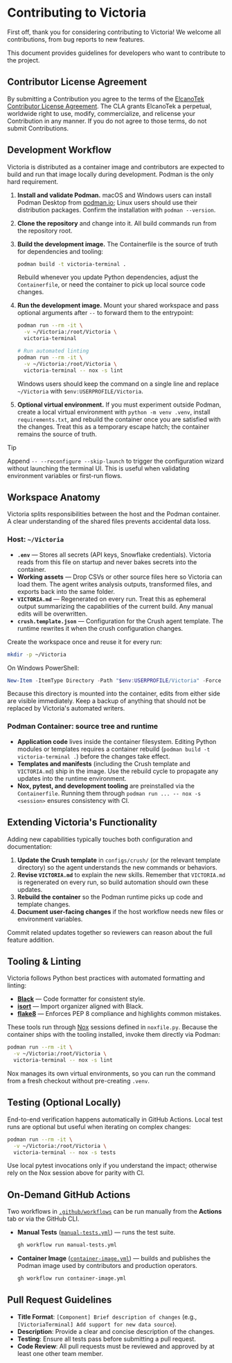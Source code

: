 # Contributing to Victoria

First off, thank you for considering contributing to Victoria! We welcome all contributions, from bug reports to new features.

This document provides guidelines for developers who want to contribute to the project.

## Contributor License Agreement

By submitting a Contribution you agree to the terms of the [ElcanoTek Contributor License Agreement](CLA.md). The CLA grants ElcanoTek a perpetual, worldwide right to use, modify, commercialize, and relicense your Contribution in any manner. If you do not agree to those terms, do not submit Contributions.

## Development Workflow

Victoria is distributed as a container image and contributors are expected to
build and run that image locally during development. Podman is the only hard
requirement.

1. **Install and validate Podman.** macOS and Windows users can install Podman
   Desktop from [podman.io](https://podman.io); Linux users should use their
   distribution packages. Confirm the installation with `podman --version`.
2. **Clone the repository** and change into it. All build commands run from the
   repository root.
3. **Build the development image.** The Containerfile is the source of truth for
   dependencies and tooling:

   ```bash
   podman build -t victoria-terminal .
   ```

   Rebuild whenever you update Python dependencies, adjust the `Containerfile`,
   or need the container to pick up local source code changes.

4. **Run the development image.** Mount your shared workspace and pass optional
   arguments after `--` to forward them to the entrypoint:

   ```bash
   podman run --rm -it \
     -v ~/Victoria:/root/Victoria \
     victoria-terminal

   # Run automated linting
   podman run --rm -it \
     -v ~/Victoria:/root/Victoria \
     victoria-terminal -- nox -s lint
   ```

   Windows users should keep the command on a single line and replace
   `~/Victoria` with `$env:USERPROFILE/Victoria`.

5. **Optional virtual environment.** If you must experiment outside Podman,
   create a local virtual environment with `python -m venv .venv`, install
   `requirements.txt`, and rebuild the container once you are satisfied with the
   changes. Treat this as a temporary escape hatch; the container remains the
   source of truth.

> [!TIP]
> Append `-- --reconfigure --skip-launch` to trigger the configuration wizard
> without launching the terminal UI. This is useful when validating environment
> variables or first-run flows.

## Workspace Anatomy

Victoria splits responsibilities between the host and the Podman container. A
clear understanding of the shared files prevents accidental data loss.

### Host: `~/Victoria`

* **`.env`** — Stores all secrets (API keys, Snowflake credentials). Victoria
  reads from this file on startup and never bakes secrets into the container.
* **Working assets** — Drop CSVs or other source files here so Victoria can load
  them. The agent writes analysis outputs, transformed files, and exports back
  into the same folder.
* **`VICTORIA.md`** — Regenerated on every run. Treat this as ephemeral output
  summarizing the capabilities of the current build. Any manual edits will be
  overwritten.
* **`crush.template.json`** — Configuration for the Crush agent template. The runtime
  rewrites it when the crush configuration changes.

Create the workspace once and reuse it for every run:

```bash
mkdir -p ~/Victoria
```

On Windows PowerShell:

```powershell
New-Item -ItemType Directory -Path "$env:USERPROFILE/Victoria" -Force
```

Because this directory is mounted into the container, edits from either side are
visible immediately. Keep a backup of anything that should not be replaced by
Victoria's automated writers.

### Podman Container: source tree and runtime

* **Application code** lives inside the container filesystem. Editing Python
  modules or templates requires a container rebuild (`podman build -t
  victoria-terminal .`) before the changes take effect.
* **Templates and manifests** (including the Crush template and `VICTORIA.md`)
  ship in the image. Use the rebuild cycle to propagate any updates into the
  runtime environment.
* **Nox, pytest, and development tooling** are preinstalled via the
  `Containerfile`. Running them through `podman run ... -- nox -s <session>`
  ensures consistency with CI.

## Extending Victoria's Functionality

Adding new capabilities typically touches both configuration and documentation:

1. **Update the Crush template** in `configs/crush/` (or the relevant template
   directory) so the agent understands the new commands or behaviors.
2. **Revise `VICTORIA.md`** to explain the new skills. Remember that `VICTORIA.md`
   is regenerated on every run, so build automation should own these updates.
3. **Rebuild the container** so the Podman runtime picks up code and template
   changes.
4. **Document user-facing changes** if the host workflow needs new files or
   environment variables.

Commit related updates together so reviewers can reason about the full feature
addition.

## Tooling & Linting

Victoria follows Python best practices with automated formatting and linting:

* **[Black](https://black.readthedocs.io/)** — Code formatter for consistent style.
* **[isort](https://pycqa.github.io/isort/)** — Import organizer aligned with Black.
* **[flake8](https://flake8.pycqa.org/)** — Enforces PEP 8 compliance and highlights
  common mistakes.

These tools run through [Nox](https://nox.thea.codes/) sessions defined in
`noxfile.py`. Because the container ships with the tooling installed, invoke them
directly via Podman:

```bash
podman run --rm -it \
  -v ~/Victoria:/root/Victoria \
  victoria-terminal -- nox -s lint
```

Nox manages its own virtual environments, so you can run the command from a
fresh checkout without pre-creating `.venv`.

## Testing (Optional Locally)

End-to-end verification happens automatically in GitHub Actions. Local test runs
are optional but useful when iterating on complex changes:

```bash
podman run --rm -it \
  -v ~/Victoria:/root/Victoria \
  victoria-terminal -- nox -s tests
```

Use local pytest invocations only if you understand the impact; otherwise rely on
the Nox session above for parity with CI.

## On-Demand GitHub Actions

Two workflows in [`.github/workflows`](.github/workflows) can be run manually from the **Actions** tab or via the GitHub CLI.

* **Manual Tests** ([`manual-tests.yml`](.github/workflows/manual-tests.yml)) — runs the test suite.
  ```bash
  gh workflow run manual-tests.yml
  ```

* **Container Image** ([`container-image.yml`](.github/workflows/container-image.yml)) — builds and publishes the Podman image used by contributors and production operators.
  ```bash
  gh workflow run container-image.yml
  ```

## Pull Request Guidelines

- **Title Format**: `[Component] Brief description of changes` (e.g., `[VictoriaTerminal] Add support for new data source`).
- **Description**: Provide a clear and concise description of the changes.
- **Testing**: Ensure all tests pass before submitting a pull request.
- **Code Review**: All pull requests must be reviewed and approved by at least one other team member.
